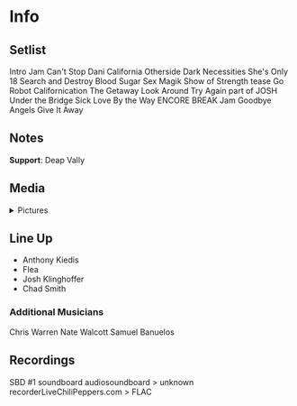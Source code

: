 # Info

## Setlist

Intro Jam
Can't Stop
Dani California
Otherside
Dark Necessities
She's Only 18
Search and Destroy
Blood Sugar Sex Magik
Show of Strength tease
Go Robot
Californication
The Getaway
Look Around
Try Again part of JOSH
Under the Bridge
Sick Love
By the Way
ENCORE BREAK
Jam
Goodbye Angels
Give It Away

## Notes

**Support**: Deap Vally

## Media 

<details>
  <summary>Pictures</summary>
  <!--<img alt="Setlist" title="Setlist" src="_.jpg" height="200" />
  <img alt="Clipping" title="Clipping" src="_.jpg" height="200" />
  <img alt="Flyer" title="Flyer" src="_.jpg" height="200" />-->
</details>

## Line Up

* Anthony Kiedis
* Flea
* Josh Klinghoffer
* Chad Smith

### Additional Musicians

Chris Warren  Nate Walcott  Samuel Banuelos

## Recordings

SBD #1
soundboard audiosoundboard > unknown recorderLiveChiliPeppers.com > FLAC